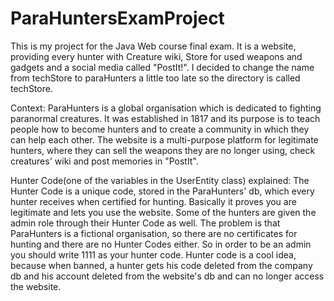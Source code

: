 # ParaHuntersExamProject
This is my project for the Java Web course final exam. It is a website, providing every hunter with Creature wiki, Store for used weapons and gadgets and a social media called "PostIt!". I decided to change the name from techStore to paraHunters a little too late so the directory is called techStore.

Context: ParaHunters is a global organisation which is dedicated to fighting paranormal creatures. It was established in 1817 and its purpose is to teach people how to become hunters and to create a community in which they can help each other. The website is a multi-purpose platform for legitimate hunters, where they can sell the weapons they are no longer using, check creatures' wiki and post memories in "PostIt".

Hunter Code(one of the variables in the UserEntity class) explained: 
	The Hunter Code is a unique code, stored in the ParaHunters' db, which every hunter receives when certified for hunting. Basically it proves you are legitimate and lets you use the website. Some of the hunters are given the admin role through their Hunter Code as well. The problem is that ParaHunters is a fictional organisation, so there are no certificates for hunting and there are no Hunter Codes either. So in order to be an admin you should write 1111 as your hunter code. Hunter code is a cool idea, because when banned, a hunter gets his code deleted from the company db and his account deleted from the website's db and can no longer access the website.
